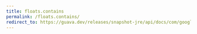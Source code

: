 ```yaml
---
title: floats.contains
permalink: /floats.contains/
redirect_to: https://guava.dev/releases/snapshot-jre/api/docs/com/google/common/primitives/Floats.html#contains-float:A-float-
---
```

